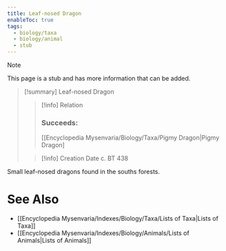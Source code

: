 ```yaml
---
title: Leaf-nosed Dragon
enableToc: true
tags:
  - biology/taxa
  - biology/animal
  - stub
---
```


> [!note]
> This page is a stub and has more information that can be added.

> [!summary] Leaf-nosed Dragon
> > [!info] Relation
> > ### Succeeds:
> > [[Encyclopedia Mysenvaria/Biology/Taxa/Pigmy Dragon|Pigmy Dragon]
>
> > [!info] Creation Date
> > c. BT 438

Small leaf-nosed dragons found in the souths forests.

# See Also
- [[Encyclopedia Mysenvaria/Indexes/Biology/Taxa/Lists of Taxa|Lists of Taxa]]
- [[Encyclopedia Mysenvaria/Indexes/Biology/Animals/Lists of Animals|Lists of Animals]]
